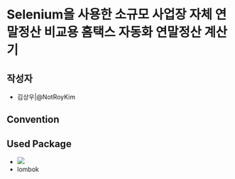 # Selenium을 사용한 소규모 사업장 자체 연말정산 비교용 홈택스 자동화 연말정산 계산기

## 작성자
* 김상우|@NotRoyKim

## Convention

## Used Package
* <img src="https://img.shields.io/badge/selenium-43B02A?style=for-the-badge&logo=selenium&logoColor=white">
* lombok


